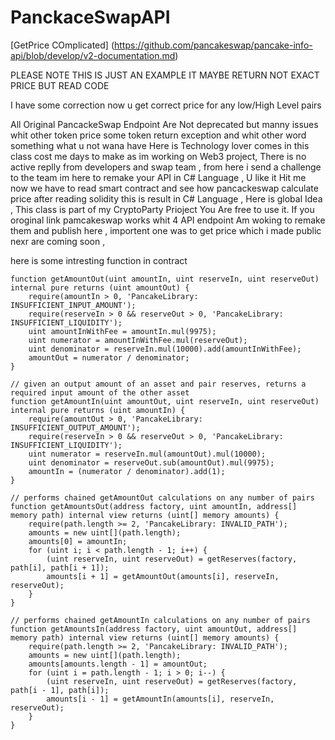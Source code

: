 # PanckaceSwapAPI
[GetPrice COmplicated]
(https://github.com/pancakeswap/pancake-info-api/blob/develop/v2-documentation.md)




PLEASE NOTE THIS IS JUST AN EXAMPLE IT MAYBE RETURN NOT EXACT PRICE BUT READ CODE

I have some correction now u get correct price for any low/High Level pairs 


All Original PancackeSwap Endpoint Are Not deprecated but manny issues whit other token price some token return exception and whit other word something what u not wana have 
Here is Technology lover comes in this class cost me days to make as im working on Web3 project, There is no active replly from developers and swap team , from here i send a challenge to the team im here to remake your API in C# Language , U like it Hit me  now we have to read smart contract and see how pancackeswap calculate price after reading solidity this is result in C# Language , Here is global Idea , This class is part of my CryptoParty Prioject You Are free to use it.
If you oroginal link pamcakeswap works whit 4 API endpoint Am woking to remake them and publish here , importent one was to get price which i made public nexr are coming soon ,


here is some intresting function in contract

    function getAmountOut(uint amountIn, uint reserveIn, uint reserveOut) internal pure returns (uint amountOut) {
        require(amountIn > 0, 'PancakeLibrary: INSUFFICIENT_INPUT_AMOUNT');
        require(reserveIn > 0 && reserveOut > 0, 'PancakeLibrary: INSUFFICIENT_LIQUIDITY');
        uint amountInWithFee = amountIn.mul(9975);
        uint numerator = amountInWithFee.mul(reserveOut);
        uint denominator = reserveIn.mul(10000).add(amountInWithFee);
        amountOut = numerator / denominator;
    }

    // given an output amount of an asset and pair reserves, returns a required input amount of the other asset
    function getAmountIn(uint amountOut, uint reserveIn, uint reserveOut) internal pure returns (uint amountIn) {
        require(amountOut > 0, 'PancakeLibrary: INSUFFICIENT_OUTPUT_AMOUNT');
        require(reserveIn > 0 && reserveOut > 0, 'PancakeLibrary: INSUFFICIENT_LIQUIDITY');
        uint numerator = reserveIn.mul(amountOut).mul(10000);
        uint denominator = reserveOut.sub(amountOut).mul(9975);
        amountIn = (numerator / denominator).add(1);
    }

    // performs chained getAmountOut calculations on any number of pairs
    function getAmountsOut(address factory, uint amountIn, address[] memory path) internal view returns (uint[] memory amounts) {
        require(path.length >= 2, 'PancakeLibrary: INVALID_PATH');
        amounts = new uint[](path.length);
        amounts[0] = amountIn;
        for (uint i; i < path.length - 1; i++) {
            (uint reserveIn, uint reserveOut) = getReserves(factory, path[i], path[i + 1]);
            amounts[i + 1] = getAmountOut(amounts[i], reserveIn, reserveOut);
        }
    }

    // performs chained getAmountIn calculations on any number of pairs
    function getAmountsIn(address factory, uint amountOut, address[] memory path) internal view returns (uint[] memory amounts) {
        require(path.length >= 2, 'PancakeLibrary: INVALID_PATH');
        amounts = new uint[](path.length);
        amounts[amounts.length - 1] = amountOut;
        for (uint i = path.length - 1; i > 0; i--) {
            (uint reserveIn, uint reserveOut) = getReserves(factory, path[i - 1], path[i]);
            amounts[i - 1] = getAmountIn(amounts[i], reserveIn, reserveOut);
        }
    }
